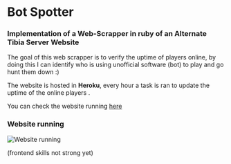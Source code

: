 # Bot Spotter

### Implementation of a Web-Scrapper in ruby of an Alternate Tibia Server Website

The goal of this web scrapper is to verify the uptime of players online, by doing this I can identify who is using unofficial software (bot) to play and go hunt them down :)

The website is hosted in **Heroku**, every hour a task is ran to update the uptime of the online players .

You can check the website running [here](https://bot-spotter.herokuapp.com/)

### Website running
![Website running](https://i.imgur.com/shFIySb.png)

(frontend skills not strong yet)
